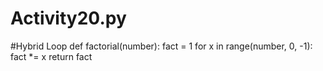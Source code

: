 # Activity20.py
#Hybrid Loop
def factorial(number):
  fact = 1
  for x in range(number, 0, -1):
    fact *= x
  return fact
